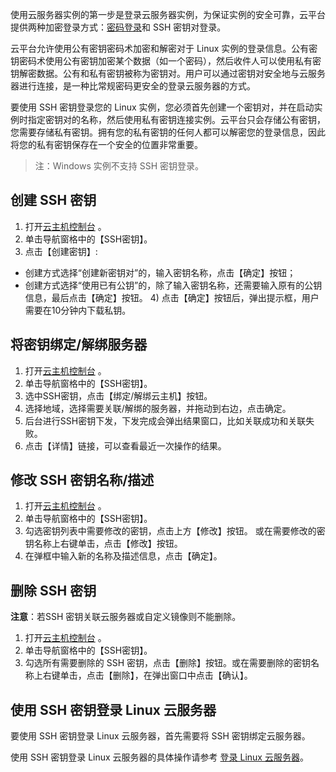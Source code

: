 使用云服务器实例的第一步是登录云服务器实例，为保证实例的安全可靠，云平台提供两种加密登录方式：[密码登录](/doc/product/213/6093)和 SSH 密钥对登录。

云平台允许使用公有密钥密码术加密和解密对于 Linux 实例的登录信息。公有密钥密码术使用公有密钥加密某个数据（如一个密码），然后收件人可以使用私有密钥解密数据。公有和私有密钥被称为密钥对。用户可以通过密钥对安全地与云服务器进行连接，是一种比常规密码更安全的登录云服务器的方式。

要使用 SSH 密钥登录您的 Linux 实例，您必须首先创建一个密钥对，并在启动实例时指定密钥对的名称，然后使用私有密钥连接实例。云平台只会存储公有密钥，您需要存储私有密钥。拥有您的私有密钥的任何人都可以解密您的登录信息，因此将您的私有密钥保存在一个安全的位置非常重要。

> 注：Windows 实例不支持 SSH 密钥登录。

## 创建 SSH 密钥
1) 打开[云主机控制台](http://console.tcecqpoc.fsphere.cn/cvm/) 。
2) 单击导航窗格中的【SSH密钥】。
3) 点击【创建密钥】:
- 创建方式选择“创建新密钥对”的，输入密钥名称，点击【确定】按钮；
- 创建方式选择“使用已有公钥”的，除了输入密钥名称，还需要输入原有的公钥信息，最后点击【确定】按钮。
  4) 点击【确定】按钮后，弹出提示框，用户需要在10分钟内下载私钥。

## 将密钥绑定/解绑服务器
1) 打开[云主机控制台](http://console.tcecqpoc.fsphere.cn/cvm/) 。
2) 单击导航窗格中的【SSH密钥】。
3) 选中SSH密钥，点击【绑定/解绑云主机】按钮。
4) 选择地域，选择需要关联/解绑的服务器，并拖动到右边，点击确定。
5) 后台进行SSH密钥下发，下发完成会弹出结果窗口，比如关联成功和关联失败。
6) 点击【详情】链接，可以查看最近一次操作的结果。

## 修改 SSH 密钥名称/描述
1) 打开[云主机控制台](http://console.tcecqpoc.fsphere.cn/cvm/) 。
2) 单击导航窗格中的【SSH密钥】。
3) 勾选密钥列表中需要修改的密钥，点击上方【修改】按钮。
或在需要修改的密钥名称上右键单击，点击【修改】按钮。
4) 在弹框中输入新的名称及描述信息，点击【确定】。


## 删除 SSH 密钥

**注意**：若SSH 密钥关联云服务器或自定义镜像则不能删除。

1) 打开[云主机控制台](http://console.tcecqpoc.fsphere.cn/cvm/) 。
2) 单击导航窗格中的【SSH密钥】。
3) 勾选所有需要删除的 SSH 密钥，点击【删除】按钮。或在需要删除的密钥名称上右键单击，点击【删除】，在弹出窗口中点击【确认】。

## 使用 SSH 密钥登录 Linux 云服务器
要使用 SSH 密钥登录 Linux 云服务器，首先需要将 SSH 密钥绑定云服务器。

使用 SSH 密钥登录 Linux 云服务器的具体操作请参考 [登录 Linux 云服务器](/doc/product/213/5436)。
